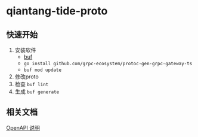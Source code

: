# qiantang-tide-proto

## 快速开始

1. 安装软件
   - [buf](https://buf.build/docs/installation)
   - `go install github.com/grpc-ecosystem/protoc-gen-grpc-gateway-ts`
   - `buf mod update`
2. 修改proto
3. 检查 `buf lint`
4. 生成 `buf generate`
   
## 相关文档

[OpenAPI 说明](https://grpc-ecosystem.github.io/grpc-gateway/docs/mapping/customizing_openapi_output/)
